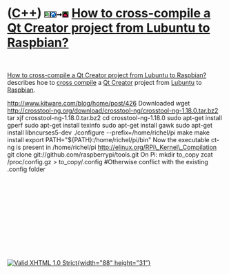 



 

 

 

 

 

([C++](Cpp.htm)) ![Qt Creator](PicQtCreator.png)![Lubuntu](PicLubuntu.png)![to](PicTo.png)![Raspbian](PicRaspbian.png) [How to cross-compile a Qt Creator project from Lubuntu to Raspbian?](CppCrossCompileQtCreatorLubuntuToRaspbian.htm)
===========================================================================================================================================================================================================================================

 

[How to cross-compile a Qt Creator project from Lubuntu to
Raspbian?](CppCrossCompileQtCreatorLubuntuToRaspbian.htm) describes hoe
to [cross compile](CppCrossCompile.htm) a [Qt Creator](CppQtCreator.htm)
project from [Lubuntu](CppLubuntu.htm) to [Raspbian](CppRaspbian.htm).

http://www.kitware.com/blog/home/post/426 Downloaded wget
http://crosstool-ng.org/download/crosstool-ng/crosstool-ng-1.18.0.tar.bz2
tar xjf crosstool-ng-1.18.0.tar.bz2 cd crosstool-ng-1.18.0 sudo apt-get
install gperf sudo apt-get install texinfo sudo apt-get install gawk
sudo apt-get install libncurses5-dev ./configure
--prefix=/home/richel/pi make make install export
PATH="\${PATH}:/home/richel/pi/bin" Now the executable ct-ng is present
in /home/richel/pi http://elinux.org/RPi\_Kernel\_Compilation git clone
git://github.com/raspberrypi/tools.git On Pi: mkdir to\_copy zcat
/proc/config.gz &gt; to\_copy/.config \#Otherwise conflict with the
existing .config folder

 

 

 

 

 





 

[![Valid XHTML 1.0 Strict](valid-xhtml10.png){width="88"
height="31"}](http://validator.w3.org/check?uri=referer)
